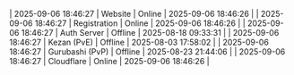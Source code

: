 | 2025-09-06 18:46:27 | Website | Online | 2025-09-06 18:46:26 |
| 2025-09-06 18:46:27 | Registration | Online | 2025-09-06 18:46:26 |
| 2025-09-06 18:46:27 | Auth Server | Offline | 2025-08-18 09:33:31 |
| 2025-09-06 18:46:27 | Kezan (PvE) | Offline | 2025-08-03 17:58:02 |
| 2025-09-06 18:46:27 | Gurubashi (PvP) | Offline | 2025-08-23 21:44:06 |
| 2025-09-06 18:46:27 | Cloudflare | Online | 2025-09-06 18:46:26 |
